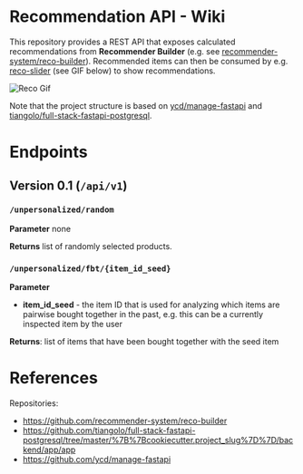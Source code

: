# Recommendation API - Wiki

This repository provides a REST API that exposes calculated recommendations from **Recommender Builder** (e.g.
see [recommender-system/reco-builder][reco-builder]). Recommended items can then be consumed by
e.g. [reco-slider][reco-slider] (see GIF below) to show recommendations.

![Reco Gif](https://santhalus.de/wp-content/uploads/2021/09/reco.gif)

Note that the project structure is based on
[ycd/manage-fastapi][ycd] and [tiangolo/full-stack-fastapi-postgresql][tiangolo].

# Endpoints

## Version 0.1 (`/api/v1`)

### `/unpersonalized/random`

**Parameter** none

**Returns** list of randomly selected products.

### `/unpersonalized/fbt/{item_id_seed}`

**Parameter**

- **item_id_seed** - the item ID that is used for analyzing which items are pairwise bought together in the past, e.g.
  this can be a currently inspected item by the user

**Returns**: list of items that have been bought together with the seed item

# References

Repositories:

- https://github.com/recommender-system/reco-builder
- https://github.com/tiangolo/full-stack-fastapi-postgresql/tree/master/%7B%7Bcookiecutter.project_slug%7D%7D/backend/app/app
- https://github.com/ycd/manage-fastapi

[reco-builder]: https://github.com/recommender-system/reco-builder

[reco-slider]: https://github.com/recommender-system/reco-slider

[tiangolo]: https://github.com/tiangolo/full-stack-fastapi-postgresql/tree/master/%7B%7Bcookiecutter.project_slug%7D%7D/backend/app/app

[ycd]: https://github.com/ycd/manage-fastapi
